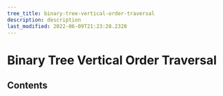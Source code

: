 ```yaml
---
tree_title: binary-tree-vertical-order-traversal
description: description
last_modified: 2022-06-09T21:23:28.2328
---
```


# Binary Tree Vertical Order Traversal

## Contents
